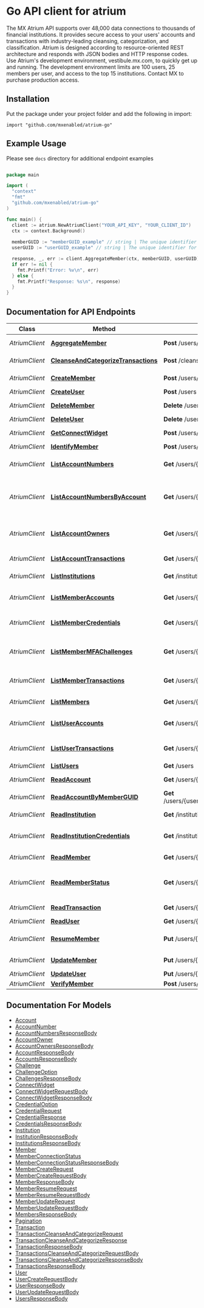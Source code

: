 # Go API client for atrium

The MX Atrium API supports over 48,000 data connections to thousands of financial institutions. It provides secure access to your users' accounts and transactions with industry-leading cleansing, categorization, and classification.  Atrium is designed according to resource-oriented REST architecture and responds with JSON bodies and HTTP response codes.  Use Atrium's development environment, vestibule.mx.com, to quickly get up and running. The development environment limits are 100 users, 25 members per user, and access to the top 15 institutions. Contact MX to purchase production access. 

## Installation
Put the package under your project folder and add the following in import:
```golang
import "github.com/mxenabled/atrium-go"
```

## Example Usage

Please see `docs` directory for additional endpoint examples

```go

package main

import (
  "context"
  "fmt"
  "github.com/mxenabled/atrium-go"
)

func main() {
  client := atrium.NewAtriumClient("YOUR_API_KEY", "YOUR_CLIENT_ID")
  ctx := context.Background()
  
  memberGUID := "memberGUID_example" // string | The unique identifier for a `member`.
  userGUID := "userGUID_example" // string | The unique identifier for a `user`.

  response, _, err := client.AggregateMember(ctx, memberGUID, userGUID)
  if err != nil {
    fmt.Printf("Error: %v\n", err)
  } else {
    fmt.Printf("Response: %s\n", response)
  }
}

```

## Documentation for API Endpoints

Class | Method | HTTP request | Description
------------ | ------------- | ------------- | -------------
*AtriumClient* | [**AggregateMember**](docs/AtriumClient.md#aggregatemember) | **Post** /users/{user_guid}/members/{member_guid}/aggregate | Aggregate member
*AtriumClient* | [**CleanseAndCategorizeTransactions**](docs/AtriumClient.md#cleanseandcategorizetransactions) | **Post** /cleanse_and_categorize | Categorize transactions
*AtriumClient* | [**CreateMember**](docs/AtriumClient.md#createmember) | **Post** /users/{user_guid}/members | Create member
*AtriumClient* | [**CreateUser**](docs/AtriumClient.md#createuser) | **Post** /users | Create user
*AtriumClient* | [**DeleteMember**](docs/AtriumClient.md#deletemember) | **Delete** /users/{user_guid}/members/{member_guid} | Delete member
*AtriumClient* | [**DeleteUser**](docs/AtriumClient.md#deleteuser) | **Delete** /users/{user_guid} | Delete user
*AtriumClient* | [**GetConnectWidget**](docs/AtriumClient.md#getconnectwidget) | **Post** /users/{user_guid}/connect_widget_url | Embedding in a website
*AtriumClient* | [**IdentifyMember**](docs/AtriumClient.md#identifymember) | **Post** /users/{user_guid}/members/{member_guid}/identify | Identify
*AtriumClient* | [**ListAccountNumbers**](docs/AtriumClient.md#listaccountnumbers) | **Get** /users/{user_guid}/members/{member_guid}/account_numbers | Read account numbers
*AtriumClient* | [**ListAccountNumbersByAccount**](docs/AtriumClient.md#listaccountnumbersbyaccount) | **Get** /users/{user_guid}/accounts/{account_guid}/account_numbers | Read account numbers by account GUID
*AtriumClient* | [**ListAccountOwners**](docs/AtriumClient.md#listaccountowners) | **Get** /users/{user_guid}/members/{member_guid}/account_owners | List member account owners
*AtriumClient* | [**ListAccountTransactions**](docs/AtriumClient.md#listaccounttransactions) | **Get** /users/{user_guid}/accounts/{account_guid}/transactions | List account transactions
*AtriumClient* | [**ListInstitutions**](docs/AtriumClient.md#listinstitutions) | **Get** /institutions | List institutions
*AtriumClient* | [**ListMemberAccounts**](docs/AtriumClient.md#listmemberaccounts) | **Get** /users/{user_guid}/members/{member_guid}/accounts | List member accounts
*AtriumClient* | [**ListMemberCredentials**](docs/AtriumClient.md#listmembercredentials) | **Get** /users/{user_guid}/members/{member_guid}/credentials | List member credentials
*AtriumClient* | [**ListMemberMFAChallenges**](docs/AtriumClient.md#listmembermfachallenges) | **Get** /users/{user_guid}/members/{member_guid}/challenges | List member MFA challenges
*AtriumClient* | [**ListMemberTransactions**](docs/AtriumClient.md#listmembertransactions) | **Get** /users/{user_guid}/members/{member_guid}/transactions | List member transactions
*AtriumClient* | [**ListMembers**](docs/AtriumClient.md#listmembers) | **Get** /users/{user_guid}/members | List members
*AtriumClient* | [**ListUserAccounts**](docs/AtriumClient.md#listuseraccounts) | **Get** /users/{user_guid}/accounts | List accounts for a user
*AtriumClient* | [**ListUserTransactions**](docs/AtriumClient.md#listusertransactions) | **Get** /users/{user_guid}/transactions | List transactions for a user
*AtriumClient* | [**ListUsers**](docs/AtriumClient.md#listusers) | **Get** /users | List users
*AtriumClient* | [**ReadAccount**](docs/AtriumClient.md#readaccount) | **Get** /users/{user_guid}/accounts/{account_guid} | Read an account
*AtriumClient* | [**ReadAccountByMemberGUID**](docs/AtriumClient.md#readaccountbymemberguid) | **Get** /users/{user_guid}/members/{member_guid}/accounts/{account_guid} | Read an account
*AtriumClient* | [**ReadInstitution**](docs/AtriumClient.md#readinstitution) | **Get** /institutions/{institution_code} | Read institution
*AtriumClient* | [**ReadInstitutionCredentials**](docs/AtriumClient.md#readinstitutioncredentials) | **Get** /institutions/{institution_code}/credentials | Read institution credentials
*AtriumClient* | [**ReadMember**](docs/AtriumClient.md#readmember) | **Get** /users/{user_guid}/members/{member_guid} | Read member
*AtriumClient* | [**ReadMemberStatus**](docs/AtriumClient.md#readmemberstatus) | **Get** /users/{user_guid}/members/{member_guid}/status | Read member connection status
*AtriumClient* | [**ReadTransaction**](docs/AtriumClient.md#readtransaction) | **Get** /users/{user_guid}/transactions/{transaction_guid} | Read a transaction
*AtriumClient* | [**ReadUser**](docs/AtriumClient.md#readuser) | **Get** /users/{user_guid} | Read user
*AtriumClient* | [**ResumeMember**](docs/AtriumClient.md#resumemember) | **Put** /users/{user_guid}/members/{member_guid}/resume | Resume aggregation from MFA
*AtriumClient* | [**UpdateMember**](docs/AtriumClient.md#updatemember) | **Put** /users/{user_guid}/members/{member_guid} | Update member
*AtriumClient* | [**UpdateUser**](docs/AtriumClient.md#updateuser) | **Put** /users/{user_guid} | Update user
*AtriumClient* | [**VerifyMember**](docs/AtriumClient.md#verifymember) | **Post** /users/{user_guid}/members/{member_guid}/verify | Verify


## Documentation For Models

 - [Account](docs/Account.md)
 - [AccountNumber](docs/AccountNumber.md)
 - [AccountNumbersResponseBody](docs/AccountNumbersResponseBody.md)
 - [AccountOwner](docs/AccountOwner.md)
 - [AccountOwnersResponseBody](docs/AccountOwnersResponseBody.md)
 - [AccountResponseBody](docs/AccountResponseBody.md)
 - [AccountsResponseBody](docs/AccountsResponseBody.md)
 - [Challenge](docs/Challenge.md)
 - [ChallengeOption](docs/ChallengeOption.md)
 - [ChallengesResponseBody](docs/ChallengesResponseBody.md)
 - [ConnectWidget](docs/ConnectWidget.md)
 - [ConnectWidgetRequestBody](docs/ConnectWidgetRequestBody.md)
 - [ConnectWidgetResponseBody](docs/ConnectWidgetResponseBody.md)
 - [CredentialOption](docs/CredentialOption.md)
 - [CredentialRequest](docs/CredentialRequest.md)
 - [CredentialResponse](docs/CredentialResponse.md)
 - [CredentialsResponseBody](docs/CredentialsResponseBody.md)
 - [Institution](docs/Institution.md)
 - [InstitutionResponseBody](docs/InstitutionResponseBody.md)
 - [InstitutionsResponseBody](docs/InstitutionsResponseBody.md)
 - [Member](docs/Member.md)
 - [MemberConnectionStatus](docs/MemberConnectionStatus.md)
 - [MemberConnectionStatusResponseBody](docs/MemberConnectionStatusResponseBody.md)
 - [MemberCreateRequest](docs/MemberCreateRequest.md)
 - [MemberCreateRequestBody](docs/MemberCreateRequestBody.md)
 - [MemberResponseBody](docs/MemberResponseBody.md)
 - [MemberResumeRequest](docs/MemberResumeRequest.md)
 - [MemberResumeRequestBody](docs/MemberResumeRequestBody.md)
 - [MemberUpdateRequest](docs/MemberUpdateRequest.md)
 - [MemberUpdateRequestBody](docs/MemberUpdateRequestBody.md)
 - [MembersResponseBody](docs/MembersResponseBody.md)
 - [Pagination](docs/Pagination.md)
 - [Transaction](docs/Transaction.md)
 - [TransactionCleanseAndCategorizeRequest](docs/TransactionCleanseAndCategorizeRequest.md)
 - [TransactionCleanseAndCategorizeResponse](docs/TransactionCleanseAndCategorizeResponse.md)
 - [TransactionResponseBody](docs/TransactionResponseBody.md)
 - [TransactionsCleanseAndCategorizeRequestBody](docs/TransactionsCleanseAndCategorizeRequestBody.md)
 - [TransactionsCleanseAndCategorizeResponseBody](docs/TransactionsCleanseAndCategorizeResponseBody.md)
 - [TransactionsResponseBody](docs/TransactionsResponseBody.md)
 - [User](docs/User.md)
 - [UserCreateRequestBody](docs/UserCreateRequestBody.md)
 - [UserResponseBody](docs/UserResponseBody.md)
 - [UserUpdateRequestBody](docs/UserUpdateRequestBody.md)
 - [UsersResponseBody](docs/UsersResponseBody.md)

